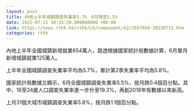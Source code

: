 ```yaml
---
layout: post
title: 內地上半年城鎮調查失業率5.7%　6月降至5.5%
date: 2022-07-15 10:33:20.000000000 +08:00
link: https://news.rthk.hk/rthk/ch/component/k2/1657850-20220715.htm
categories: rthk
---
```


內地上半年全國城鎮新增就業654萬人，路透根據國家統計局數據計算，6月單月新增城鎮就業125萬人。

上半年全國城鎮調查失業率平均為5.7%，單計第2季失業率平均為5.8%。

國家統計局數據又顯示，6月全國城鎮調查失業率5.5%，按月跌0.4個百分點。其中，16至24歲人口調查失業率進一步升至19.3%，再創2018年有數據以來新高。

上月31個大城市城鎮調查失業率5.8%，按月跌1.1個百分點。
